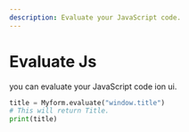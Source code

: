 ```yaml
---
description: Evaluate your JavaScript code.
---
```


# Evaluate Js

you can evaluate your JavaScript code ion ui.

```python
title = Myform.evaluate("window.title")
# This will return Title.
print(title)
```

